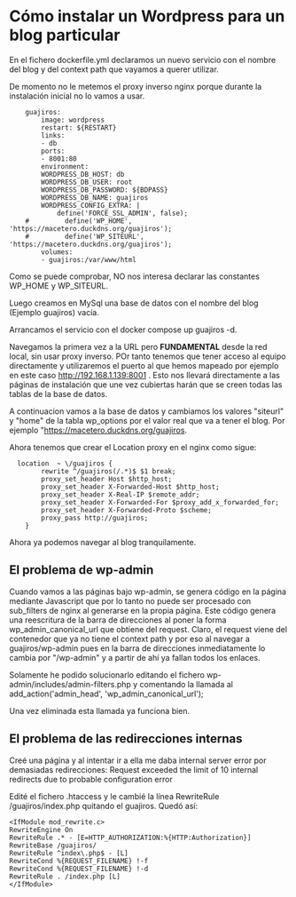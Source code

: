 # Cómo instalar un Wordpress para un blog particular
En el fichero dockerfile.yml declaramos un nuevo servicio con el nombre del blog y del context path
que vayamos a querer utilizar.

De momento no le metemos el proxy inverso nginx porque durante la instalación inicial no lo vamos a
usar.

```
    guajiros:
        image: wordpress
        restart: ${RESTART}
        links:
        - db
        ports:
        - 8001:80
        environment:
        WORDPRESS_DB_HOST: db
        WORDPRESS_DB_USER: root
        WORDPRESS_DB_PASSWORD: ${BDPASS}
        WORDPRESS_DB_NAME: guajiros
        WORDPRESS_CONFIG_EXTRA: |
            define('FORCE_SSL_ADMIN', false);
    #         define('WP_HOME', 'https://macetero.duckdns.org/guajiros');
    #         define('WP_SITEURL', 'https://macetero.duckdns.org/guajiros');
        volumes:
        - guajiros:/var/www/html
```

Como se puede comprobar, NO nos interesa declarar las constantes WP_HOME y WP_SITEURL.

Luego creamos en MySql una base de datos con el nombre del blog (Ejemplo guajiros) vacía.

Arrancamos el servicio con el docker compose up guajiros -d.

Navegamos la primera vez a la URL pero **FUNDAMENTAL** desde la red local, sin usar proxy
inverso. POr tanto tenemos que tener acceso al equipo directamente y utilizaremos el puerto
al que hemos mapeado por ejemplo en este caso http://192.168.1.139:8001 . Esto nos llevará
directamente a las páginas de instalación que une vez cubiertas harán que se creen todas
las tablas de la base de datos.

A continuacion vamos a la base de datos y cambiamos los valores "siteurl" y "home" de la
tabla wp_options por el valor real que va a tener el blog. Por ejemplo "https://macetero.duckdns.org/guajiros.

Ahora tenemos que crear el Location proxy en el nginx como sigue:

```
  location  ~ \/guajiros {        
        rewrite ^/guajiros(/.*)$ $1 break;
        proxy_set_header Host $http_host;
        proxy_set_header X-Forwarded-Host $http_host;
        proxy_set_header X-Real-IP $remote_addr;
        proxy_set_header X-Forwarded-For $proxy_add_x_forwarded_for;
        proxy_set_header X-Forwarded-Proto $scheme;
        proxy_pass http://guajiros;
    }    
```

Ahora ya podemos navegar al blog tranquilamente. 

## El problema de wp-admin
Cuando vamos a las páginas bajo wp-admin, se genera código en la página mediante Javascript que por lo tanto
no puede ser procesado con sub_filters de nginx al generarse en la propia página. Este código genera una reescritura
de la barra de direcciones al poner la forma wp_admin_canonical_url que obtiene del request. Claro, el request viene
del contenedor que ya no tiene el context path y por eso al navegar a guajiros/wp-admin pues en la barra de direcciones
inmediatamente lo cambia por "/wp-admin" y a partir de ahí ya fallan todos los enlaces.

Solamente he podido solucionarlo editando el fichero wp-admin/includes/admin-filters.php y comentando la llamada al
add_action('admin_head', 'wp_admin_canonical_url');

Una vez eliminada esta llamada ya funciona bien.

## El problema de las redirecciones internas
Creé una página y al intentar ir a ella me daba internal server error por demasiadas redirecciones: 
Request exceeded the limit of 10 internal redirects due to probable configuration error

Edité el fichero .htaccess y le cambié la línea RewriteRule /guajiros/index.php quitando el guajiros. Quedó así:

```
<IfModule mod_rewrite.c>
RewriteEngine On
RewriteRule .* - [E=HTTP_AUTHORIZATION:%{HTTP:Authorization}]
RewriteBase /guajiros/
RewriteRule ^index\.php$ - [L]
RewriteCond %{REQUEST_FILENAME} !-f
RewriteCond %{REQUEST_FILENAME} !-d
RewriteRule . /index.php [L]
</IfModule>
```
